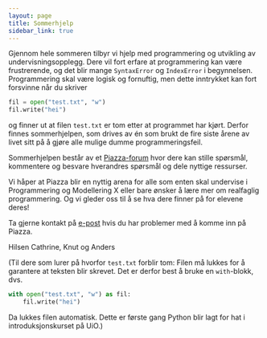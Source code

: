 ```yaml
---
layout: page
title: Sommerhjelp
sidebar_link: true
---
```


Gjennom hele sommeren tilbyr vi hjelp med programmering og utvikling av undervisningsopplegg. Dere vil fort erfare at programmering kan være frustrerende, og det blir mange `SyntaxError` og `IndexError` i begynnelsen. Programmering skal være logisk og fornuftig, men dette inntrykket kan fort forsvinne når du skriver
``` Python
fil = open("test.txt", "w")
fil.write("hei")
```
og finner ut at filen `test.txt` er tom etter at programmet har kjørt. Derfor finnes sommerhjelpen, som drives av én som brukt de fire siste årene av livet sitt på å gjøre alle mulige dumme programmeringsfeil.

Sommerhjelpen består av et [Piazza-forum](https://piazza.com/uio.no/summer2018/profag) hvor dere kan stille spørsmål, kommentere og besvare hverandres spørsmål og dele nyttige ressurser.

Vi håper at Piazza blir en nyttig arena for alle som enten skal undervise i Programmering og Modellering X eller bare ønsker å lære mer om realfaglig programmering. Og vi gleder oss til å se hva dere finner på for elevene deres!

Ta gjerne kontakt på [e-post](mailto:anjohan@uio.no) hvis du har problemer med å komme inn på Piazza.

Hilsen Cathrine, Knut og Anders

(Til dere som lurer på hvorfor `test.txt` forblir tom: Filen må lukkes for å garantere at teksten blir skrevet. Det er derfor best å bruke en `with`-blokk, dvs.
``` Python
with open("test.txt", "w") as fil:
	fil.write("hei")
```
Da lukkes filen automatisk. Dette er første gang Python blir lagt for hat i introduksjonskurset på UiO.)
